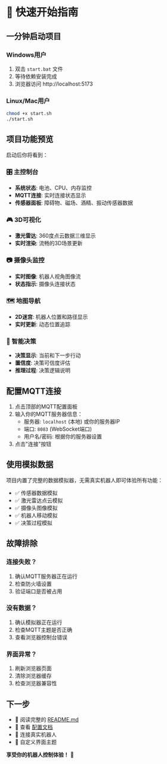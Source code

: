 # 🚀 快速开始指南

## 一分钟启动项目

### Windows用户
1. 双击 `start.bat` 文件
2. 等待依赖安装完成
3. 浏览器访问 http://localhost:5173

### Linux/Mac用户
```bash
chmod +x start.sh
./start.sh
```

## 项目功能预览

启动后你将看到：

### 🎛️ 主控制台
- **系统状态**: 电池、CPU、内存监控
- **MQTT连接**: 实时连接状态显示
- **传感器面板**: 障碍物、磁场、酒精、振动传感器数据

### 🎮 3D可视化
- **激光雷达**: 360度点云数据三维显示
- **实时渲染**: 流畅的3D场景更新

### 📷 摄像头监控
- **实时图像**: 机器人视角图像流
- **状态指示**: 摄像头连接状态

### 🗺️ 地图导航
- **2D迷宫**: 机器人位置和路径显示
- **实时更新**: 动态位置追踪

### 🧠 智能决策
- **决策显示**: 当前和下一步行动
- **置信度**: 决策可信度评估
- **推理过程**: 决策逻辑说明

## 配置MQTT连接

1. 点击顶部的MQTT配置面板
2. 输入你的MQTT服务器信息：
   - 服务器: `localhost` (本地) 或你的服务器IP
   - 端口: `8083` (WebSocket端口)
   - 用户名/密码: 根据你的服务器设置
3. 点击"连接"按钮

## 使用模拟数据

项目内置了完整的数据模拟器，无需真实机器人即可体验所有功能：

- ✅ 传感器数据模拟
- ✅ 激光雷达点云模拟  
- ✅ 摄像头图像模拟
- ✅ 机器人移动模拟
- ✅ 决策过程模拟

## 故障排除

### 连接失败？
1. 确认MQTT服务器正在运行
2. 检查防火墙设置
3. 验证端口是否被占用

### 没有数据？
1. 确认模拟器正在运行
2. 检查MQTT主题是否正确
3. 查看浏览器控制台错误

### 界面异常？
1. 刷新浏览器页面
2. 清除浏览器缓存
3. 检查浏览器兼容性

## 下一步

- 📖 阅读完整的 [README.md](README.md)
- 🔧 查看 [配置文档](backend/config.js)
- 🤖 连接真实机器人
- 🎨 自定义界面主题

**享受你的机器人控制体验！** 🎉